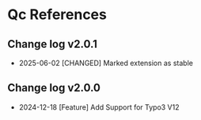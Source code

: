 # Qc References
## Change log v2.0.1
- 2025-06-02 [CHANGED] Marked extension as stable
## Change log v2.0.0
- 2024-12-18 [Feature] Add Support for Typo3 V12
